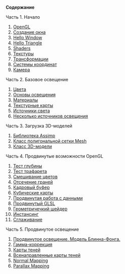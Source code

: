 **Содержание**

Часть 1\. Начало


1.  [OpenGL](https://habrahabr.ru/post/310790/)
2.  [Создание окна](https://habrahabr.ru/post/311198/)
3.  [Hello Window](https://habrahabr.ru/post/311234/)
4.  [Hello Triangle](https://habrahabr.ru/post/311808/)
5.  [Shaders](https://habrahabr.ru/post/313380/)
6.  [Текстуры](https://habrahabr.ru/post/315294/)
7.  [Трансформации](https://habrahabr.ru/post/319144/)
8.  [Системы координат](https://habrahabr.ru/post/324968/)
9.  [Камера](https://habrahabr.ru/post/327604/)


Часть 2\. Базовое освещение


1.  [Цвета](https://habrahabr.ru/post/329592/)
2.  [Основы освещения](https://habrahabr.ru/post/333932/)
3.  [Материалы](https://habrahabr.ru/post/336166/)
4.  [Текстурные карты](https://habrahabr.ru/post/337550/)
5.  [Источники света](https://habrahabr.ru/post/337642/)
6.  [Несколько источников освещения](https://habrahabr.ru/post/338254/)


Часть 3\. Загрузка 3D-моделей


1.  [Библиотека Assimp](https://habrahabr.ru/post/338436/)
2.  [Класс полигональной сетки Mesh](https://habrahabr.ru/post/338436/)
3.  [Класс 3D-модели](https://habrahabr.ru/post/338998/)


Часть 4\. Продвинутые возможности OpenGL


1.  [Тест глубины](https://habrahabr.ru/post/342610/)
2.  [Тест трафарета](https://habrahabr.ru/post/344238/)
3.  [Смешивание цветов](https://habrahabr.ru/post/343096/)
4.  [Отсечение граней](https://habrahabr.ru/post/346964/)
5.  [Кадровый буфер](https://habrahabr.ru/post/347354/)
6.  [Кубические карты](https://habrahabr.ru/post/347750/)
7.  [Продвинутая работа с данными](https://habrahabr.ru/post/350008/)
8.  [Продвинутый GLSL](https://habrahabr.ru/post/350156/)
9.  [Геометричечкий шейдер](https://habrahabr.ru/post/350782/)
10.  [Инстансинг](https://habrahabr.ru/post/352962/)
11.  [Сглаживание](https://habrahabr.ru/post/351706/)


Часть 5\. Продвинутое освещение


1.  [Продвинутое освещение. Модель Блинна-Фонга.](https://habrahabr.ru/post/353054/)
2.  [Гамма-коррекция](https://habrahabr.ru/post/353632/)
3.  [Карты теней](https://habrahabr.ru/post/353956/)
4.  [Всенаправленные карты теней](https://habr.com/post/354208/)
5.  [Normal Mapping](https://habr.com/post/415579/)
6.  [Parallax Mapping](https://habr.com/post/416163/)
